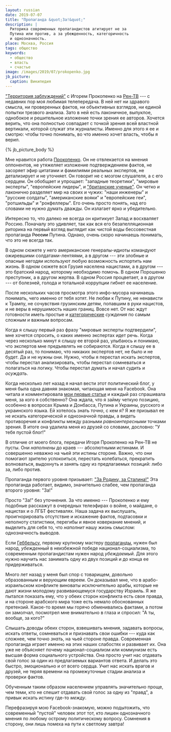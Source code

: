 ```yaml
---
layout: russian
date: 2019-07-07
title: "Пропаганда &quot;За!&quot;"
description: |
  Риторика современных пропагандистов агитирует не за
  Путина или против, а за убежденность, категоричность
  и однозначность.
place: Москва, Россия
tags: общество
keywords:
  - общество
  - власть
  - счастье
image: /images/2019/07/prokopenko.jpg
jb_picture:
  caption: Википедия
---
```


["Территория заблуждений"](https://www.facebook.com/territoriyazabluzhdeniy/)
с Игорем Прокопенко на [Рен-ТВ](http://ren.tv/) --- с недавних пор моя любимая
телепередача. В ней нет ни здравого смысла, ни проверенных фактов, ни
объективных взглядов, ни единой попытки трезвого анализа. Зато в ней есть
лаконичное, выпуклое, однобокое и решительное изложение точки зрения
ее авторов. Хочется верить, что она полностью совпадает с точкой зрения
всей властной вертикали, которой служат эти журналисты. Именно для этого
я ее и смотрю: чтобы точно понимать, во что именно хочет власть, чтобы я верил.

{% jb_picture_body %}

<!--more-->

Мне нравится работа
[Прокопенко](https://ru.wikipedia.org/wiki/%D0%9F%D1%80%D0%BE%D0%BA%D0%BE%D0%BF%D0%B5%D0%BD%D0%BA%D0%BE,_%D0%98%D0%B3%D0%BE%D1%80%D1%8C_%D0%A1%D1%82%D0%B0%D0%BD%D0%B8%D1%81%D0%BB%D0%B0%D0%B2%D0%BE%D0%B2%D0%B8%D1%87).
Он не отвлекается на мнения оппонентов, не утяжеляет изложение подтверждением
фактов, не засоряет эфир цитатами и фамилиями реальных экспертов, не детализирует
и не уточняет. Он говорит не с мозгом слушателя, а с его сердцем. Он обобщает
и упрощает: "западные теоретики", "мировые эксперты", "европейские лидеры",
и ["британские ученые"](https://ru.wikipedia.org/wiki/%D0%91%D1%80%D0%B8%D1%82%D0%B0%D0%BD%D1%81%D0%BA%D0%B8%D0%B5_%D1%83%D1%87%D1%91%D0%BD%D1%8B%D0%B5).
Он четко и лаконично разделяет мир на своих и чужих: "наши инженеры" и
"русские солдаты", "американские вояки" и "европейские геи", "ротшильды"
и "рокфеллеры". Его очень просто понять, над его словами не нужно думать дважды.
Он излагает ярко и убедительно.

Интересно то, что далеко не всегда он критикует Запад и восхваляет Россию.
Поначалу это удивляет, так как вся его безапелляционная риторика на первый
взгляд выглядит как чистой воды бессовестная пропаганда ~~России~~ Путина.
Однако, очень скоро начинаешь понимать, что это не всегда так.

В одном сюжете у него американские генералы-идиоты командуют ожиревшими солдатами-лентяями,
а в другом --- эти злобные и опасные негодяи используют любую возможность
испортить нам жизнь. В одном сюжете вся Грузия населена нацистами, а в другом ---
это братский народ, которому необходимо помочь. В одном Порошенко преступник,
а в другом жертва. В одном Россия процветает, а в другом --- от болезней, голода
и тотальной коррупции гибнет ее население.

После нескольких часов просмотра этого инфо-мусора начинаешь понимать, чего
именно от тебя хотят. Не любви к Путину, не ненависти к Трампу, не сочувствия
грузинским детям, попавшим в руки нацистов, и не веры в нерушимость наших
границ. Вовсе нет. От нас ждут готовности иметь
простые и [категорические](https://psyera.ru/prostye-suzhdeniya-kategoricheskie-suzhdeniya_7734.htm)
_суждения_ по самым сложным и важным вопросам.

Когда я слышу первый раз фразу "мировые эксперты подтвердили", мне хочется
спросить, о каких именно экспертах идет речь. Когда через
несколько минут я слышу ее второй раз, улыбаюсь и понимаю, что экспертов мне предъявлять не
собираются. Когда я слышу ее в десятый раз, то понимаю, что никаких
экспертов нет, не было и не будет. Да и не нужны они. Нужно, чтобы я перестал
искать экспертов, чтобы перестал анализировать, чтобы перестал сомневаться
и полагаться на логику. Чтобы перестал думать и начал _судить_ и _осуждать_.

Когда несколько лет назад я начал вести этот политический блог, у меня была
одна давняя знакомая, читающая меня на Facebook. Она читала и комментировала
[мои первые статьи](/contents.html) и каждый раз спрашивала меня, за кого я собственно? Она ждала,
что я займу четкую позицию, особенно в вопросах Крыма и Донбасса, Путина и
Украины, русского и украинского языка. Ей хотелось знать _точно_, с кем я?
Я же призывал ее не искать категорической и однозначной правды, а видеть
противоречия и конфликты между разными _равноинтересными_ точками зрения. В итоге
она удалила меня из друзей со словами, дословно: "У тебя пустой блог!"

В отличие от моего блога, передачи Игоря Прокопенко на Рен-ТВ не пусты.
Они _наполнены_ до краев --- абсолютными истинами. И совершенно неважно на чьей
эти истины стороне. Важно, что они помогают зрителю успокоиться, перестать
колебаться, прекратить волноваться, выдохнуть и занять одну из предлагаемых
позиций: либо за, либо против.

Пропаганда первого уровня призывает: ["За Родину, за Сталина!"](https://ru.wikipedia.org/wiki/%D0%97%D0%B0_%D0%A0%D0%BE%D0%B4%D0%B8%D0%BD%D1%83,_%D0%B7%D0%B0_%D0%A1%D1%82%D0%B0%D0%BB%D0%B8%D0%BD%D0%B0!)
Эта пропаганда работает, видимо, значительно слабее, чем пропаганда второго уровня: "За!"

Просто "За!" без уточнения. За что именно --- Прокопенко и ему подобные расскажут
в очередных телеэфирах о войне, о майдане, о нацистах и о ЛГБТ фестивалях.
Наша задача их выслушать, проигнорировать отсутствие и искажение фактов, подтасовки
и неполноту статистики, перегибы и явное коверкание мнений, и выделить для себя
то, что _наполнит_ нашу жизнь смыслом: однозначность выводов.

Если [Геббельсу](https://ru.wikipedia.org/wiki/%D0%93%D0%B5%D0%B1%D0%B1%D0%B5%D0%BB%D1%8C%D1%81,_%D0%99%D0%BE%D0%B7%D0%B5%D1%84),
первому крупному мастеру
[пропаганды](https://ru.wikipedia.org/wiki/%D0%9F%D1%80%D0%BE%D0%BF%D0%B0%D0%B3%D0%B0%D0%BD%D0%B4%D0%B0),
нужен был народ, _убежденный_
в неизбежной победе национал-социализма, то современным пропагандистам
нужен народ _убеждаемый_. Для этого нужно научить нас занимать одну из
двух позиций и до конца ее придерживаться.

Много лет назад у меня был спор с товарищем, довольно образованным
и верующим евреем. Он доказывал мне, что в арабо-израильском конфликте виноваты
исключительно арабы, которые не дают жизни молодому развивающемуся государству Израиль.
Я же пытался показать ему, что у обеих сторон конфликта есть своя правда,
и на стороне арабского мира тоже есть немало обоснованных претензий. Какое-то время мы
горячо обменивались фактами, а потом он замолчал, посмотрел мне внимательно
в глаза и спросил: "А ты, вообще, за кого?"

Слышать доводы обеих сторон, взвешивать мнения, задавать вопросы, искать ответы,
сомневаться и признавать свои ошибки --- куда как сложнее, чем точно _знать_,
на чьей стороне правда. Современная пропаганда играет именно на этих наших слабостях
и развивает их. Она уже не объясняет почему национал-социализм или коммунизм
есть высшая форма социального устройства. Она просто учит нас отдавать свой голос
за один из предлагаемых вариантов ответа. И делать это быстро, эмоционально
и от всего сердца. Учит нас искать врагов и друзей, не теряя времени на
промежуточные стадии анализа и проверки фактов.

Обученным таким образом населением управлять значительно проще, чем теми, кто не
спешит отдавать свой голос за одну из "правд", а привык искать истину где-то _между_.

Перефразируя мою Facebook-знакомую, можно подытожить, что современный
"пустой" человек этот тот, кто лишен однозначного мнения
по любому острому политическому вопросу. Сомнения в сторону, они лишь
помеха на пути к светлому завтра!

